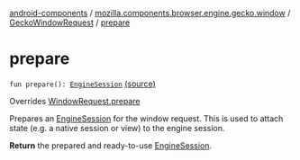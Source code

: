 [android-components](../../index.md) / [mozilla.components.browser.engine.gecko.window](../index.md) / [GeckoWindowRequest](index.md) / [prepare](./prepare.md)

# prepare

`fun prepare(): `[`EngineSession`](../../mozilla.components.concept.engine/-engine-session/index.md) [(source)](https://github.com/mozilla-mobile/android-components/blob/master/components/browser/engine-gecko-nightly/src/main/java/mozilla/components/browser/engine/gecko/window/GeckoWindowRequest.kt#L19)

Overrides [WindowRequest.prepare](../../mozilla.components.concept.engine.window/-window-request/prepare.md)

Prepares an [EngineSession](../../mozilla.components.concept.engine/-engine-session/index.md) for the window request. This is used to
attach state (e.g. a native session or view) to the engine session.

**Return**
the prepared and ready-to-use [EngineSession](../../mozilla.components.concept.engine/-engine-session/index.md).

